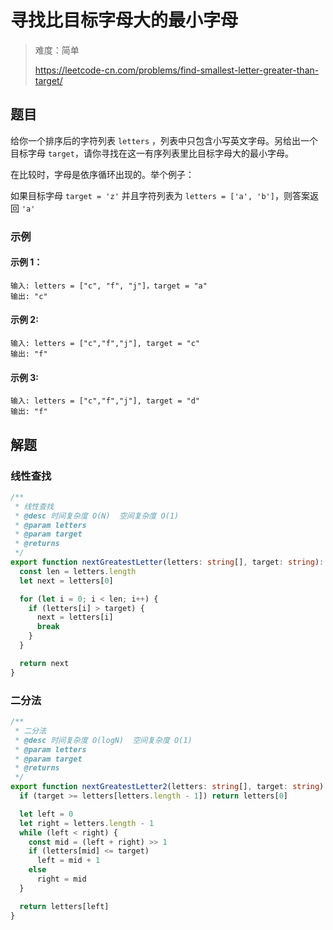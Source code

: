# 寻找比目标字母大的最小字母

> 难度：简单
>
> https://leetcode-cn.com/problems/find-smallest-letter-greater-than-target/

## 题目

给你一个排序后的字符列表 `letters` ，列表中只包含小写英文字母。另给出一个目标字母 `target`，请你寻找在这一有序列表里比目标字母大的最小字母。

在比较时，字母是依序循环出现的。举个例子：

如果目标字母 `target = 'z'` 并且字符列表为 `letters = ['a', 'b']`，则答案返回 `'a'`
 
### 示例

#### 示例 1：

```
输入: letters = ["c", "f", "j"]，target = "a"
输出: "c"
```

#### 示例 2:

```
输入: letters = ["c","f","j"], target = "c"
输出: "f"
```

#### 示例 3:

```
输入: letters = ["c","f","j"], target = "d"
输出: "f"
```

## 解题

### 线性查找

```ts
/**
 * 线性查找
 * @desc 时间复杂度 O(N)  空间复杂度 O(1)
 * @param letters
 * @param target
 * @returns
 */
export function nextGreatestLetter(letters: string[], target: string): string {
  const len = letters.length
  let next = letters[0]

  for (let i = 0; i < len; i++) {
    if (letters[i] > target) {
      next = letters[i]
      break
    }
  }

  return next
}
```

### 二分法

```ts
/**
 * 二分法
 * @desc 时间复杂度 O(logN)  空间复杂度 O(1)
 * @param letters
 * @param target
 * @returns
 */
export function nextGreatestLetter2(letters: string[], target: string): string {
  if (target >= letters[letters.length - 1]) return letters[0]

  let left = 0
  let right = letters.length - 1
  while (left < right) {
    const mid = (left + right) >> 1
    if (letters[mid] <= target)
      left = mid + 1
    else
      right = mid
  }

  return letters[left]
}
```